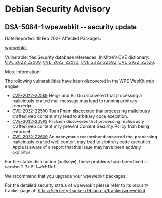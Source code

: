 
Debian Security Advisory
========================


DSA-5084-1 wpewebkit -- security update
---------------------------------------



Date Reported:
19 Feb 2022
Affected Packages:

[wpewebkit](https://packages.debian.org/src:wpewebkit)

Vulnerable:
Yes
Security database references:
In Mitre's CVE dictionary: [CVE-2022-22589](https://security-tracker.debian.org/tracker/CVE-2022-22589), [CVE-2022-22590](https://security-tracker.debian.org/tracker/CVE-2022-22590), [CVE-2022-22592](https://security-tracker.debian.org/tracker/CVE-2022-22592), [CVE-2022-22620](https://security-tracker.debian.org/tracker/CVE-2022-22620).  

More information:

The following vulnerabilities have been discovered in the WPE WebKit
web engine:


* [CVE-2022-22589](https://security-tracker.debian.org/tracker/CVE-2022-22589)
Heige and Bo Qu discovered that processing a maliciously crafted
 mail message may lead to running arbitrary javascript.
* [CVE-2022-22590](https://security-tracker.debian.org/tracker/CVE-2022-22590)
Toan Pham discovered that processing maliciously crafted web
 content may lead to arbitrary code execution.
* [CVE-2022-22592](https://security-tracker.debian.org/tracker/CVE-2022-22592)
Prakash discovered that processing maliciously crafted web content
 may prevent Content Security Policy from being enforced.
* [CVE-2022-22620](https://security-tracker.debian.org/tracker/CVE-2022-22620)
An anonymous researcher discovered that processing maliciously
 crafted web content may lead to arbitrary code execution. Apple is
 aware of a report that this issue may have been actively
 exploited.


For the stable distribution (bullseye), these problems have been fixed in
version 2.34.6-1~deb11u1.


We recommend that you upgrade your wpewebkit packages.


For the detailed security status of wpewebkit please refer to
its security tracker page at:
<https://security-tracker.debian.org/tracker/wpewebkit>





